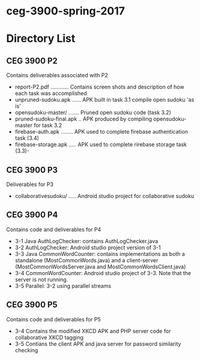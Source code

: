 # ceg-3900-spring-2017

Directory List
===========================================

CEG 3900 P2
-------------------------------------------
Contains deliverables associated with P2
- report-P2.pdf ............ Contains screen shots and description of how each task was accomplished
- unpruned-sudoku.apk ...... APK built in task 3.1 compile open sudoku 'as is'
- opensudoku-master/ ....... Pruned open sudoku code (task 3.2)
- pruned-sudoku-final.apk .. APK produced by compiling opensudoku-master for task 3.2
- firebase-auth.apk ........ APK used to complete firebase authentication task (3.4)
- firebase-storage.apk ..... APK used to complete rirebase storage task (3.3)- 


CEG 3900 P3
-------------------------------------------
Deliverables for P3
- collaborativesudoku/ ..... Android studio project for collaborative sudoku



CEG 3900 P4
-------------------------------------------
Contains code and deliverables for P4
- 3-1 Java AuthLogChecker: contains AuthLogChecker.java
- 3-2 AuthLogChecker: Android studio project version of 3-1
- 3-3 Java CommonWordCounter: contains implementations as both a standalone (MostCommonWords.java) and a client-server (MostCommonWordsServer.java and MostCommonWordsClient.java)
- 3-4 CommonWordCounter: Android studio project of 3-3. Note that the server is not running.
- 3-5 Parallel: 3-2 using parallel streams
  
CEG 3900 P5
-------------------------------------------
Contains code and deliverables for P5
- 3-4 Contains the modified XKCD APK and PHP server code for collaborative XKCD tagging
- 3-5 Contians the client APK and java server for password similarity checking
  
